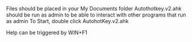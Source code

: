 Files should be placed in your My Documents folder
Autothotkey.v2.ahk should be run as admin to be able to interact with other programs that run as admin
To Start, double click AutohotKey.v2.ahk

Help can be triggered by WIN+F1
